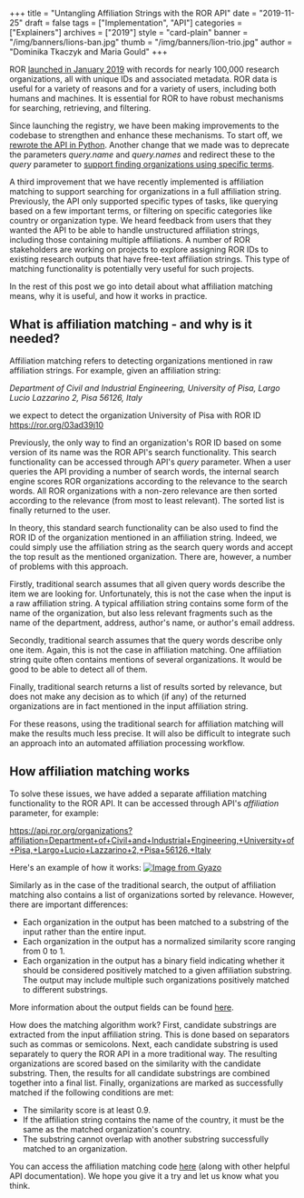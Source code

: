 +++
title = "Untangling Affiliation Strings with the ROR API"
date = "2019-11-25"
draft = false
tags = ["Implementation", "API"]
categories = ["Explainers"]
archives = ["2019"]
style = "card-plain"
banner = "/img/banners/lions-ban.jpg"
thumb = "/img/banners/lion-trio.jpg"
author = "Dominika Tkaczyk and Maria Gould"
+++

ROR [launched in January 2019](/blog/2019-02-10-announcing-first-ror-prototype) with records for nearly 100,000 research organizations, all with unique IDs and associated metadata. ROR data is useful for a variety of reasons and for a variety of users, including both humans and machines. It is essential for ROR to have robust mechanisms for searching, retrieving, and filtering.

Since launching the registry, we have been making improvements to the codebase to strengthen and enhance these mechanisms. To start off, we [rewrote the API in Python](/blog/2019-07-02-ror-development-update). Another change that we made was to deprecate the parameters *query.name* and *query.names* and redirect these to the *query* parameter to [support finding organizations using specific terms](https://github.com/ror-community/ror-api#querying).

A third improvement that we have recently implemented is affiliation matching to support searching for organizations in a full affiliation string. Previously, the API only supported specific types of tasks, like querying based on a few important terms, or filtering on specific categories like country or organization type. We heard feedback from users that they wanted the API to be able to handle unstructured affiliation strings, including those containing multiple affiliations. A number of ROR stakeholders are working on projects to explore assigning ROR IDs to existing research outputs that have free-text affiliation strings. This type of matching functionality is potentially very useful for such projects.

In the rest of this post we go into detail about what affiliation matching means, why it is useful, and how it works in practice. 

## What is affiliation matching - and why is it needed?
Affiliation matching refers to detecting organizations mentioned in raw affiliation strings. For example, given an affiliation string:

*Department of Civil and Industrial Engineering, University of Pisa, Largo Lucio Lazzarino 2, Pisa 56126, Italy*

we expect to detect the organization University of Pisa with ROR ID <https://ror.org/03ad39j10>

Previously, the only way to find an organization's ROR ID based on some version of its name was the ROR API's search functionality. This search functionality can be accessed through API's *query* parameter. When a user queries the API providing a number of search words, the internal search engine scores ROR organizations according to the relevance to the search words. All ROR organizations with a non-zero relevance are then sorted according to the relevance (from most to least relevant). The sorted list is finally returned to the user.

In theory, this standard search functionality can be also used to find the ROR ID of the organization mentioned in an affiliation string. Indeed, we could simply use the affiliation string as the search query words and accept the top result as the mentioned organization. There are, however, a number of problems with this approach.

Firstly, traditional search assumes that all given query words describe the item we are looking for. Unfortunately, this is not the case when the input is a raw affiliation string. A typical affiliation string contains some form of the name of the organization, but also less relevant fragments such as the name of the department, address, author's name, or author's email address.

Secondly, traditional search assumes that the query words describe only one item. Again, this is not the case in affiliation matching. One affiliation string quite often contains mentions of several organizations. It would be good to be able to detect all of them.

Finally, traditional search returns a list of results sorted by relevance, but does not make any decision as to which (if any) of the returned organizations are in fact mentioned in the input affiliation string.

For these reasons, using the traditional search for affiliation matching will make the results much less precise. It will also be difficult to integrate such an approach into an automated affiliation processing workflow.

## How affiliation matching works
To solve these issues, we have added a separate affiliation matching functionality to the ROR API. It can be accessed through API's *affiliation* parameter, for example:

<https://api.ror.org/organizations?affiliation=Department+of+Civil+and+Industrial+Engineering,+University+of+Pisa,+Largo+Lucio+Lazzarino+2,+Pisa+56126,+Italy>

Here's an example of how it works:
[![Image from Gyazo](https://i.gyazo.com/2af8f34a5e09d5d92c7ff5e4df4edb40.gif)](https://gyazo.com/2af8f34a5e09d5d92c7ff5e4df4edb40)

Similarly as in the case of the traditional search, the output of affiliation matching also contains a list of organizations sorted by relevance. However, there are important differences:

  * Each organization in the output has been matched to a substring of the input rather than the entire input.
  * Each organization in the output has a normalized similarity score ranging from 0 to 1.
  * Each organization in the output has a binary field indicating whether it should be considered positively matched to a given affiliation substring. The output may include multiple such organizations positively matched to different substrings.

More information about the output fields can be found [here](https://github.com/ror-community/ror-api#affiliation-matching).

How does the matching algorithm work? First, candidate substrings are extracted from the input affiliation string. This is done based on separators such as commas or semicolons. Next, each candidate substring is used separately to query the ROR API in a more traditional way. The resulting organizations are scored based on the similarity with the candidate substring. Then, the results for all candidate substrings are combined together into a final list. Finally, organizations are marked as successfully matched if the following conditions are met:

  * The similarity score is at least 0.9.
  * If the affiliation string contains the name of the country, it must be the same as the matched organization's country.
  * The substring cannot overlap with another substring successfully matched to an organization.

You can access the affiliation matching code [here](https://github.com/ror-community/ror-api/blob/master/rorapi/matching.py) (along with other helpful API documentation). We hope you give it a try and let us know what you think.
